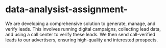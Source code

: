 # data-analysist-assignment-
We are developing a comprehensive solution to generate, manage, and verify leads. This involves running digital campaigns, collecting lead data, and using a call center to verify these leads. We then send call-verified leads to our advertisers, ensuring high-quality and interested prospects.
